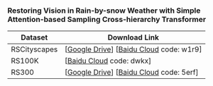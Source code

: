 ### Restoring Vision in Rain-by-snow Weather with Simple Attention-based Sampling Cross-hierarchy Transformer

| Dataset      | Download Link                                                |
| ------------ | ------------------------------------------------------------ |
| RSCityscapes | [[Google Drive](https://drive.google.com/file/d/1OnpsBl7-6hH6AjZPcKvuBj4qC7KvgkIy/view?usp=sharing)]     [[Baidu Cloud](https://pan.baidu.com/s/13M9B7Kuvo0y2u7Dyr5iMnw) code: w1r9] |
| RS100K       | [[Baidu Cloud](https://pan.baidu.com/s/13gMLeWO-sppG_qzG38waHw) code: dwkx] |
| RS300        | [[Google Drive](https://drive.google.com/file/d/12hMgdTLPRCc6X_GETtTQP0rnqM5Y9Tn8/view?usp=sharing)]     [[Baidu Cloud](https://pan.baidu.com/s/1gglY0fGtn0heN27J6LTUyA) code: 5erf] |
